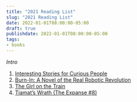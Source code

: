 ```yaml
---
title: "2021 Reading List"
slug: "2021 Reading List"
date: 2022-01-01T08:00:00-05:00
draft: true
publishdate: 2022-01-01T08:00:00-05:00
tags:
- books
---
```


*Intro*

1. [Interesting Stories for Curious People][1]
2. [Burn-In: A Novel of the Real Robotic Revolution][2]
3. [The Girl on the Train][3]
4. [Tiamat’s Wrath (The Expanse #8)][4]
  
[1]: https://bookshop.org/a/11073/9781648450440
[2]: https://bookshop.org/a/11073/9781328637239
[3]: https://bookshop.org/a/11073/9781594634024
[4]: https://bookshop.org/a/11073/9780316332897
